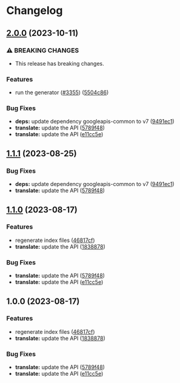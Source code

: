 # Changelog

## [2.0.0](https://github.com/googleapis/google-api-nodejs-client/compare/translate-v1.1.1...translate-v2.0.0) (2023-10-11)


### ⚠ BREAKING CHANGES

* This release has breaking changes.

### Features

* run the generator ([#3355](https://github.com/googleapis/google-api-nodejs-client/issues/3355)) ([5504c86](https://github.com/googleapis/google-api-nodejs-client/commit/5504c86fd61740886047320e2ed70f02a164acd7))


### Bug Fixes

* **deps:** update dependency googleapis-common to v7 ([9491ec1](https://github.com/googleapis/google-api-nodejs-client/commit/9491ec1cdc3c413e7d73edcfcd59cf5c28a7c855))
* **translate:** update the API ([5789f48](https://github.com/googleapis/google-api-nodejs-client/commit/5789f485eae7d8b17c353e7f24185b0b31b6b80d))
* **translate:** update the API ([e11cc5e](https://github.com/googleapis/google-api-nodejs-client/commit/e11cc5eea636bd504866a61225bbefd8c7c98878))

## [1.1.1](https://github.com/googleapis/google-api-nodejs-client/compare/translate-v1.1.0...translate-v1.1.1) (2023-08-25)


### Bug Fixes

* **deps:** update dependency googleapis-common to v7 ([9491ec1](https://github.com/googleapis/google-api-nodejs-client/commit/9491ec1cdc3c413e7d73edcfcd59cf5c28a7c855))
* **translate:** update the API ([5789f48](https://github.com/googleapis/google-api-nodejs-client/commit/5789f485eae7d8b17c353e7f24185b0b31b6b80d))

## [1.1.0](https://github.com/googleapis/google-api-nodejs-client/compare/translate-v1.0.0...translate-v1.1.0) (2023-08-17)


### Features

* regenerate index files ([46817cf](https://github.com/googleapis/google-api-nodejs-client/commit/46817cfbbdb7030ef55c89dcd5dd54b85d14da5b))
* **translate:** update the API ([1838878](https://github.com/googleapis/google-api-nodejs-client/commit/1838878103aa387e14078a7b4c72ff04fce14d7a))


### Bug Fixes

* **translate:** update the API ([5789f48](https://github.com/googleapis/google-api-nodejs-client/commit/5789f485eae7d8b17c353e7f24185b0b31b6b80d))
* **translate:** update the API ([e11cc5e](https://github.com/googleapis/google-api-nodejs-client/commit/e11cc5eea636bd504866a61225bbefd8c7c98878))

## 1.0.0 (2023-08-17)


### Features

* regenerate index files ([46817cf](https://github.com/googleapis/google-api-nodejs-client/commit/46817cfbbdb7030ef55c89dcd5dd54b85d14da5b))
* **translate:** update the API ([1838878](https://github.com/googleapis/google-api-nodejs-client/commit/1838878103aa387e14078a7b4c72ff04fce14d7a))


### Bug Fixes

* **translate:** update the API ([5789f48](https://github.com/googleapis/google-api-nodejs-client/commit/5789f485eae7d8b17c353e7f24185b0b31b6b80d))
* **translate:** update the API ([e11cc5e](https://github.com/googleapis/google-api-nodejs-client/commit/e11cc5eea636bd504866a61225bbefd8c7c98878))

